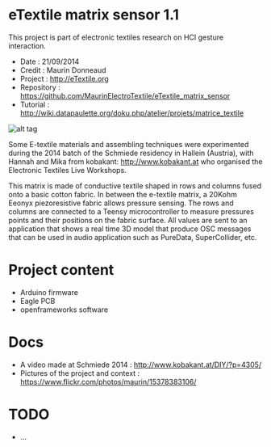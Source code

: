 eTextile matrix sensor 1.1
==========================

This project is part of electronic textiles research on HCI gesture interaction.
 - Date : 21/09/2014
 - Credit : Maurin Donneaud
 - Project : http://eTextile.org
 - Repository : https://github.com/MaurinElectroTextile/eTextile_matrix_sensor
 - Tutorial : http://wiki.datapaulette.org/doku.php/atelier/projets/matrice_textile

![alt tag](https://c4.staticflickr.com/8/7637/16464397214_b98a5b9cde.jpg)

Some E-textile materials and assembling techniques were experimented during the 2014 batch of the Schmiede residency in Hallein (Austria), with Hannah and Mika from kobakant: http://www.kobakant.at who organised the Electronic Textiles Live Workshops.

This matrix is made of conductive textile shaped in rows and columns fused onto a basic cotton fabric.
In between the e-textile matrix, a 20Kohm Eeonyx piezoresistive fabric allows pressure sensing.
The rows and columns are connected to a Teensy microcontroller to measure pressures points and their positions on the fabric surface.
All values are sent to an application that shows a real time 3D model that produce OSC messages that can be used in audio application such as PureData, SuperCollider, etc.

Project content
===============
 - Arduino firmware
 - Eagle PCB
 - openframeworks software

Docs
====
 - A video made at Schmiede 2014 : http://www.kobakant.at/DIY/?p=4305/
 - Pictures of the project and context : https://www.flickr.com/photos/maurin/15378383106/

TODO
====
 - ...
